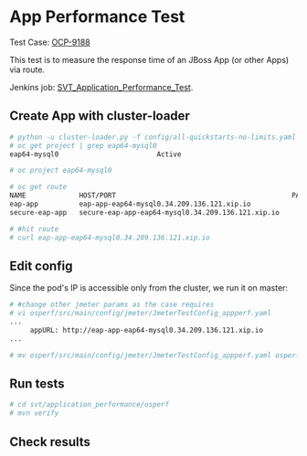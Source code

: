 # App Performance Test

Test Case: [OCP-9188](https://polarion.engineering.redhat.com/polarion/#/project/OSE/workitem?id=OCP-9188)

This test is to measure the response time of an JBoss App (or other Apps) via route.

Jenkins job: [SVT_Application_Performance_Test](https://openshift-qe-jenkins.rhev-ci-vms.eng.rdu2.redhat.com/job/SVT_Application_Performance_Test/).

## Create App with cluster-loader

```sh
# python -u cluster-loader.py -f config/all-quickstarts-no-limits.yaml -v
# oc get project | grep eap64-mysql0
eap64-mysql0                        Active

# oc project eap64-mysql0

# oc get route 
NAME             HOST/PORT                                           PATH      SERVICES         PORT      TERMINATION   WILDCARD
eap-app          eap-app-eap64-mysql0.34.209.136.121.xip.io                    eap-app          <all>                   None
secure-eap-app   secure-eap-app-eap64-mysql0.34.209.136.121.xip.io             secure-eap-app   <all>     passthrough   None

# #hit route
# curl eap-app-eap64-mysql0.34.209.136.121.xip.io


```

## Edit config
Since the pod's IP is accessible only from the cluster, we run it on master:

```sh
# #change other jmeter params as the case requires
# vi osperf/src/main/config/jmeter/JmeterTestConfig_appperf.yaml
...
     appURL: http://eap-app-eap64-mysql0.34.209.136.121.xip.io
...

# mv osperf/src/main/config/jmeter/JmeterTestConfig_appperf.yaml osperf/src/main/config/jmeter/JmeterTestConfig.yaml
```

## Run tests

```sh
# cd svt/application_performance/osperf
# mvn verify

```

## Check results
